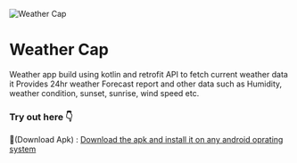 ![Weather Cap](https://github.com/user-attachments/assets/7c76d3d5-4219-44cc-aa92-a82c961d796f)

# Weather Cap
Weather app build using kotlin and retrofit API to fetch current weather data
it Provides 24hr weather Forecast report and other data such as Humidity, weather condition, sunset, sunrise, wind speed etc.

### Try out here 👇
🔗(Download Apk) : [Download the apk and install it on any android oprating system](https://drive.google.com/file/d/1Py6DpBj5oKhakG5IX3u9KoXGR_jf8YlN/view?usp=drive_link)
